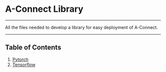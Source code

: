 # A-Connect Library 
***
All the files needed to develop a library for easy deployment of A-Connect.
***
## Table of Contents
1. [Pytorch](/tree/master/Pytorch/Tutorial)
2. [Tensorflow](/tree/master/Tensorflow)
